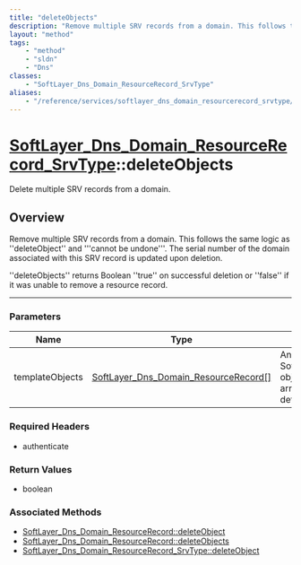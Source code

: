 ```yaml
---
title: "deleteObjects"
description: "Remove multiple SRV records from a domain. This follows the same logic as ''deleteObject'' and '''cannot be undone'''. T... "
layout: "method"
tags:
    - "method"
    - "sldn"
    - "Dns"
classes:
    - "SoftLayer_Dns_Domain_ResourceRecord_SrvType"
aliases:
    - "/reference/services/softlayer_dns_domain_resourcerecord_srvtype/deleteObjects"
---
```

# [SoftLayer_Dns_Domain_ResourceRecord_SrvType](/reference/services/SoftLayer_Dns_Domain_ResourceRecord_SrvType)::deleteObjects


Delete multiple SRV records from a domain.


## Overview 
Remove multiple SRV records from a domain. This follows the same logic as ''deleteObject'' and '''cannot be undone'''. The serial number of the domain associated with this SRV record is updated upon deletion. 

''deleteObjects'' returns Boolean ''true'' on successful deletion or ''false'' if it was unable to remove a resource record. 

-----

### Parameters 
|Name | Type | Description |
| --- | --- | --- |
|templateObjects| <a href='/reference/datatypes/SoftLayer_Dns_Domain_ResourceRecord'>SoftLayer_Dns_Domain_ResourceRecord[] </a>| An array of skeleton SoftLayer_Dns_Domain_ResourceRecord_SrvType objects that you wish to delete. Each object in the array must have at least their id properties defined.|


### Required Headers
* authenticate


### Return Values
* boolean


### Associated Methods

*  [SoftLayer_Dns_Domain_ResourceRecord::deleteObject](/reference/services/SoftLayer_Dns_Domain_ResourceRecord/deleteObject )
*  [SoftLayer_Dns_Domain_ResourceRecord::deleteObjects](/reference/services/SoftLayer_Dns_Domain_ResourceRecord/deleteObjects )
*  [SoftLayer_Dns_Domain_ResourceRecord_SrvType::deleteObject](/reference/services/SoftLayer_Dns_Domain_ResourceRecord_SrvType/deleteObject )




